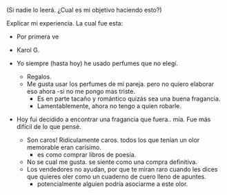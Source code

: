 (Si nadie lo leerá. ¿Cual es mi objetivo haciendo esto?)

Explicar mi experiencia. La cual fue esta: 
 - Por primera ve


- Karol G. 
- Yo siempre (hasta hoy) he usado perfumes que no elegí. 
	- Regalos.
	- Me gusta usar los perfumes de mi pareja. pero no quiero elaborar eso ahora -si no me pongo mas triste.
		- Es en parte tacaño y romántico quizás sea una buena fragancia. 
		- Lamentablemente, ahora no tengo a quien robarle. 
- Hoy fui decidido a encontrar una fragancia que fuera.. mía. Fue más difícil de lo que pensé.
	- Son caros! Ridículamente caros. todos los que tenían un olor memorable eran carísimo.
		- es como comprar libros de poesía.
	- No se cual me gusta. se siente como una compra definitiva. 
	- Los vendedores no ayudan, por que te miran raro cuando les dices que quieres oler como un cuaderno de cuero lleno de apuntes.
		- potencialmente alguien podría asociarme a este olor. 
